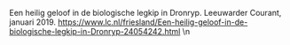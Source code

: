 Een heilig geloof in de biologische legkip in Dronryp. Leeuwarder Courant, januari 2019. https://www.lc.nl/friesland/Een-heilig-geloof-in-de-biologische-legkip-in-Dronryp-24054242.html \n
